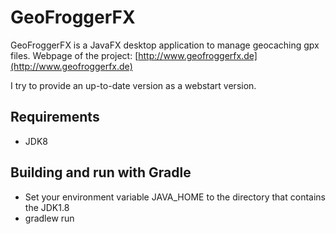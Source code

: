 GeoFroggerFX
============
GeoFroggerFX is a JavaFX desktop application to manage geocaching gpx files.
Webpage of the project: [http://www.geofroggerfx.de](http://www.geofroggerfx.de)

I try to provide an up-to-date version as a webstart version.

Requirements
------------
- JDK8

Building and run with Gradle
----------------------------
* Set your environment variable JAVA_HOME to the directory that contains the JDK1.8
* gradlew run


